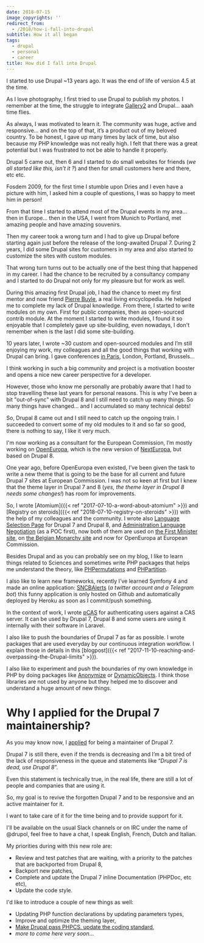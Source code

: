 ```yaml
---
date: 2018-07-15
image_copyrights: ''
redirect_from:
  - /2018/how-i-fall-into-drupal
subtitle: How it all began
tags:
  - drupal
  - personal
  - career
title: How did I fall into Drupal
---
```

I started to use Drupal ~13 years ago. It was the end of life of version 4.5 at the time.

As I love photography, I first tried to use Drupal to publish my photos. I remember at the time, the struggle to integrate [Gallery2](http://galleryproject.org/) and Drupal… aaah time flies.

As always, I was motivated to learn it. The community was huge, active and responsive… and on the top of that, it’s a product out of my beloved country.
To be honest, I gave up many times by lack of time, but also because my PHP knowledge was not really high. I felt that there was a great potential but I was frustrated to not be able to handle it properly.

<!--break-->

Drupal 5 came out, then 6 and I started to do small websites for friends (_we all started like this, isn't it ?_) and then for small customers here and there, etc etc.

Fosdem 2009, for the first time I stumble upon Dries and I even have a picture with him, I asked him a couple of questions, I was so happy to meet him in person!

From that time I started to attend most of the Drupal events in my area… then in Europe… then in the USA, I went from Munich to Portland, met amazing people and have amazing souvenirs.

Then my career took a wrong turn and I had to give up Drupal before starting again just before the release of the long-awaited Drupal 7.
During 2 years, I did some Drupal sites for customers in my area and also started to customize the sites with custom modules.

That wrong turn turns out to be actually one of the best thing that happened in my career.
I had the chance to be recruited by a consultancy company and I started to do Drupal not only for my pleasure but for work as well.

During this amazing first Drupal job, I had the chance to meet my first mentor and now friend [Pierre Buyle](https://www.drupal.org/u/pbuyle), a real living encyclopedia. He helped me to complete my lack of Drupal knowledge. From there, I started to write modules on my own. First for public companies, then as open-sourced contrib module.
At the moment I started to write modules, I found it so enjoyable that I completely gave up site-building, even nowadays, I don't remember when is the last I did some site-building.

10 years later, I wrote ~30 custom and open-sourced modules and I’m still enjoying my work, my colleagues and all the good things that working with Drupal can bring. I gave conferences [in Paris](https://www.dailymotion.com/video/x11k3wr), London, Portland, Brussels...

I think working in such a big community and project is a motivation booster and opens a nice new career perspective for a developer. 

However, those who know me personally are probably aware that I had to stop travelling these last years for personal reasons.
This is why I've been a bit "out-of-sync" with Drupal 8 and I still need to catch up many things. So many things have changed... and I accumulated so many technical debts!

So, Drupal 8 came out and I still need to catch up the ongoing train. I succeeded to convert some of my old modules to it and so far so good, there is nothing to say, I like it very much.

I'm now working as a consultant for the European Commission, I’m mostly working on [OpenEuropa](https://github.com/openeuropa/openeuropa), which is the new version of [NextEuropa](https://github.com/ec-europa/platform-dev), but based on Drupal 8.

One year ago, before OpenEuropa even existed, I’ve been given the task to write a new theme that is going to be the base for all current and future Drupal 7 sites at European Commission.
I was not so keen at first but I knew that the theme layer in Drupal 7 and 8 (_yes, the theme layer in Drupal 8 needs some changes!_) has room for improvements.

So, I wrote [Atomium]({{< ref "2017-07-10-a-word-about-atomium" >}}) and [Registry on steroids]({{< ref "2018-07-10-registry-on-steroids" >}}) with the help of my colleagues and the community. I wrote also [Language Selection Page](https://drupal.org/project/language_selection_page) for Drupal 7 and Drupal 8, and [Administration Language Negotiation](https://drupal.org/project/administration_language_negotiation) (as a POC first), now both of them are used on [the First Minister site](https://premier.be), on [the Belgian Monarchy site](https://www.monarchie.be/) and now for OpenEuropa at European Commission.

Besides Drupal and as you can probably see on my blog, I like to learn things related to Sciences and sometimes write PHP packages that helps me understand the theory, like [PHPermutations](https://packagist.org/packages/drupol/phpermutations) and [PHPartition](https://packagist.org/packages/drupol/phpartition).

I also like to learn new frameworks, recently I’ve learned Symfony 4 and made an online application: [SNCBAlerts](https://twitter.com/sncbalerts) (_a twitter account and a Telegram bot_) this funny application is only hosted on Github and automatically deployed by Heroku as soon as I commit/push something.

In the context of work, I wrote [pCAS](https://github.com/openeuropa/pcas) for authenticating users against a CAS server. It can be used by Drupal 7, Drupal 8 and some users are using it internally with their software in Laravel.

I also like to push the boundaries of Drupal 7 as far as possible. I wrote packages that are used everyday by our continuous integration workflow. I explain those in details in this [blogpost]({{< ref "2017-11-10-reaching-and-overpassing-the-Drupal-limits" >}}).

I also like to experiment and push the boundaries of my own knowledge in PHP by doing packages like [Anonymize](https://packagist.org/packages/drupol/anonymize) or [DynamicObjects](https://packagist.org/packages/drupol/dynamicobjects). I think those libraries are not used by anyone but they helped me to discover and understand a huge amount of new things.

# Why I applied for the Drupal 7 maintainership? #

As you may know now, I [applied](https://www.drupal.org/project/drupal/issues/2982027) for being a maintainer of Drupal 7.

Drupal 7 is still there, even if the trends is decreasing and I’m a bit tired of the lack of responsiveness in the queue and statements like “_Drupal 7 is dead, use Drupal 8_”.

Even this statement is technically true, in the real life, there are still a lot of people and companies that are using it.

So, my goal is to revive the forgotten Drupal 7 and to be responsive and an active maintainer for it.

I want to take care of it for the time being and to provide support for it.

I'll be available on the usual Slack channels or on IRC under the name of @drupol, feel free to have a chat, I speak English, French, Dutch and Italian.

My priorities during with this new role are:

* Review and test patches that are waiting, with a priority to the patches that are backported from Drupal 8,
* Backport new patches,
* Complete and update the Drupal 7 inline Documentation (PHPDoc, etc etc),
* Update the code style.

I'd like to introduce a couple of new things as well:

* Updating PHP function declarations by updating parameters types,
* Improve and optimize the theming layer,
* [Make Drupal pass PHPCS, update the coding standard](https://www.drupal.org/project/drupal/issues/2985991),
* _more to come here very soon_...
